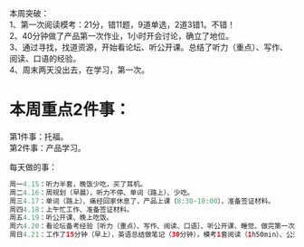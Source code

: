 本周突破：</br>
1、第一次阅读模考：21分，错11题，9道单选，2道3错1。不错！</br>
2、40分钟做了产品第一次作业，1小时开会讨论，确立了地位。</br>
3、通过寻找，找道资源，开始看论坛、听公开课。总结了听力（重点）、写作、阅读、口语的经验。</br>
4、周末两天没出去，在学习，第一次。</br>

# 本周重点2件事：
第1件事：托福。</br>
第2件事：产品学习。</br>

每天做的事：
```Java
周一4.15：听力半套，晚饭少吃，买了耳机。
周二4.16：周规划（早晨），听力不停、单词（路上）、少吃。
周三4.17：单词（路上）、痛经回家休息了，产品上课（8:30-10:00），准备签证材料。
周四4.18：上午忙工作、准备签证材料。
周五4.19：听公开课、晚上吃饭。
周六4.20：看论坛备考经验［听力（重点）、写作、阅读、口语］、听公开课、睡觉、做完第一次产品作业（7:15-8:00）、第一次产品开会讨论，做了会议记录被夸（8:00-9:15）、帮吴迪解答疑惑。
周日4.21：工作了15分钟（早上），英语总结做笔记（30分钟），模考1套阅读（1h50min）、公开课（1h）、错题重做做笔记（1h50min）、周总结（30min）、产品上课（8:30-10:00）。
```
